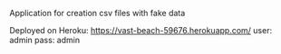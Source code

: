 Application for creation csv files with fake data

Deployed on Heroku: https://vast-beach-59676.herokuapp.com/
user: admin
pass: admin
